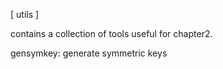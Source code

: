 [ utils ]

contains a collection of tools useful for chapter2.

gensymkey:      generate symmetric keys
